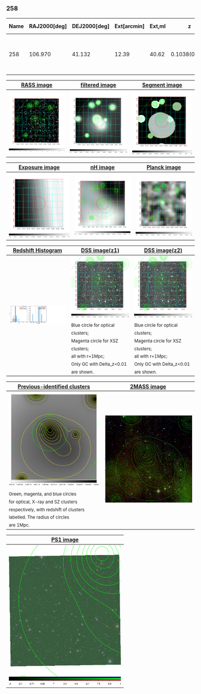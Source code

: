 <div STYLE="page-break-after: always;"></div>

### 258

|Name|RAJ2000[deg]|DEJ2000[deg] |Ext[arcmin]| Ext,ml | z | z_src| C|GC(XSZ,Delta_z<0.01)| GC(OPT,Delta_z<0.01)|GC| R_sig[arcmin] | R500[arcmin] | R500[Mpc]| CRsig[c/s] | CR500[c/s] |L500[1E44 erg/s]|F500[1E-12 erg/s/cm^2]| M500[1E14 Msun]|Tx[keV]|Cnt_sig|Beta|Rc[arcmin]|Comment|Alias|
|---|---|---|---|---|---|------|---|--------|---------|----------|---|---|---|---|---|---|---|---|---|---|---|---|---|---|
|258| 106.970| 41.132| 12.39| 40.62| 0.1038(0.005)| z1,| G| -| -| Tar, W| 37.135| 9.026| 1.032| 0.380(0.095)| 0.338(0.085)| 1.669(0.540)| 6.081(1.965)| 3.46(0.55)| 4.75(0.48)| 123.5| 0.506(-0.004+0.010)| 7.987(-0.340+0.309)| An SZ cluster with no $z$ and offset = 0.23 Mpc| t499|

|[RASS image](../image/258/258_img.pdf)|[filtered image](../image/258/258_fil.pdf)|[Segment image](../image/258/258_seg.pdf)|
|-------------------|--------------------|-------------------|
| <img src="../image/258/258_img.png" width="300">  | <img src="../image/258/258_fil.png" width="300">   | <img src="../image/258/258_seg.png" width="300">  |

|[Exposure image](../image/258/258_mex.pdf)| [nH image](../image/258/258_nh.pdf)| [Planck image](../image/258/258_p.pdf)|
|-------------------|--------------------|-------------------|
|<img src="../image/258/258_mex.png" width="300">   | <img src="../image/258/258_nh.png" width="300">    | <img src="../image/258/258_p.png" width="300"> |

|[Redshift Histogram](../image/258/258_zg.pdf) | [DSS image(z1)](../image/258/258_dss_z1.pdf)      |  [DSS image(z2)](../image/258/258_dss_z2.pdf)    |
|-------------------|--------------------|-------------------|
|<img src="../image/258/258_zg.png" width="300"> |<img src="../image/258/258_dss_z1.png" width="300"> <sub><br>Blue circle for optical clusters; <br>Magenta circle for XSZ clusters; <br>all with r=1Mpc; <br>Only GC with Delta_z<0.01 are shown. </sub>| <img src="../image/258/258_dss_z2.png" width="300"><sub><br>Blue circle for optical clusters; <br>Magenta circle for XSZ clusters; <br>all with r=1Mpc; <br>Only GC with Delta_z<0.01 are shown. </sub> |

|[Previous-identified clusters](../image/258/258_gc.pdf) | [2MASS image](../image/258/258_2mass.pdf)      |
|-------------------|-------------------|
|<img src=../image/258/258_gc.png width="300"> <br><sub>Green, magenta, and blue circles <br>for optical, X-ray and SZ clusters <br>respectively, with redshift of clusters <br>labelled. The radius of circles <br>are 1Mpc.</sub>|<img src="../image/258/258_2mass.png" width="300">  |

|[PS1 image](../image/258/258_ps1.pdf)            |
|-------------------|
| <img src="../image/258/258_ps1.png" width="300">  |
